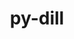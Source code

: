 ---
title: "py-dill"
layout: cache
categories: [package, develop]
meta: {"versions": ["0.3.4", "0.3.5.1", "0.3.6"], "compilers": ["gcc@=11.1.0", "gcc@=11.3.0", "gcc@=7.3.1", "gcc@=7.5.0", "oneapi@=2023.1.0", "oneapi@=2023.2.0"], "oss": ["amzn2", "ubuntu18.04", "ubuntu20.04", "ubuntu22.04"], "platforms": ["linux"], "targets": ["ivybridge", "ppc64le", "x86_64", "x86_64_v3"], "stacks": ["e4s", "e4s-oneapi", "e4s-power", "ml-linux-x86_64-cpu", "ml-linux-x86_64-cuda", "ml-linux-x86_64-rocm", "radiuss", "root"], "num_specs": 98, "num_specs_by_stack": {"root": 98, "radiuss": 4, "e4s-power": 3, "e4s-oneapi": 6, "e4s": 3, "ml-linux-x86_64-cuda": 2, "ml-linux-x86_64-cpu": 2, "ml-linux-x86_64-rocm": 2}}
spec_details: [{"hash": "aj5v4fn3g7psaanstn3f3qmb3wicir3v", "compiler": "gcc@=7.3.1", "versions": ["0.3.5.1"], "os": "amzn2", "platform": "linux", "target": "ivybridge", "variants": ["build_system=python_pip"], "stacks": ["root"], "size": "-", "tarball": "https://binaries.spack.io/develop/build_cache/linux-amzn2-ivybridge/gcc-7.3.1/py-dill-0.3.5.1/linux-amzn2-ivybridge-gcc-7.3.1-py-dill-0.3.5.1-aj5v4fn3g7psaanstn3f3qmb3wicir3v.spack"}, {"hash": "62rhwu23genu7sp2juwwgvnhuekmaysp", "compiler": "gcc@=7.3.1", "versions": ["0.3.6"], "os": "amzn2", "platform": "linux", "target": "ivybridge", "variants": ["build_system=python_pip", "patches=daf79b1"], "stacks": ["root"], "size": "-", "tarball": "https://binaries.spack.io/develop/build_cache/linux-amzn2-ivybridge/gcc-7.3.1/py-dill-0.3.6/linux-amzn2-ivybridge-gcc-7.3.1-py-dill-0.3.6-62rhwu23genu7sp2juwwgvnhuekmaysp.spack"}, {"hash": "2wmc6qzfvacgagz5llhxbstvrlx4kdoc", "compiler": "gcc@=7.3.1", "versions": ["0.3.5.1"], "os": "amzn2", "platform": "linux", "target": "x86_64_v3", "variants": ["build_system=python_pip"], "stacks": ["root"], "size": "-", "tarball": "https://binaries.spack.io/develop/build_cache/linux-amzn2-x86_64_v3/gcc-7.3.1/py-dill-0.3.5.1/linux-amzn2-x86_64_v3-gcc-7.3.1-py-dill-0.3.5.1-2wmc6qzfvacgagz5llhxbstvrlx4kdoc.spack"}, {"hash": "4piityz3xdivebp46c7buxi66gx5ha3n", "compiler": "gcc@=7.3.1", "versions": ["0.3.5.1"], "os": "amzn2", "platform": "linux", "target": "x86_64_v3", "variants": ["build_system=python_pip"], "stacks": ["root"], "size": "-", "tarball": "https://binaries.spack.io/develop/build_cache/linux-amzn2-x86_64_v3/gcc-7.3.1/py-dill-0.3.5.1/linux-amzn2-x86_64_v3-gcc-7.3.1-py-dill-0.3.5.1-4piityz3xdivebp46c7buxi66gx5ha3n.spack"}, {"hash": "epcavkmvicwwympqxd5n5lvyktn5q5lv", "compiler": "gcc@=7.3.1", "versions": ["0.3.5.1"], "os": "amzn2", "platform": "linux", "target": "x86_64_v3", "variants": [], "stacks": ["root"], "size": "-", "tarball": "https://binaries.spack.io/develop/build_cache/linux-amzn2-x86_64_v3/gcc-7.3.1/py-dill-0.3.5.1/linux-amzn2-x86_64_v3-gcc-7.3.1-py-dill-0.3.5.1-epcavkmvicwwympqxd5n5lvyktn5q5lv.spack"}, {"hash": "77jlgzy3vbyn3u4xvqyzqzqqjjk53dky", "compiler": "gcc@=7.3.1", "versions": ["0.3.5.1"], "os": "amzn2", "platform": "linux", "target": "x86_64_v3", "variants": ["build_system=python_pip"], "stacks": ["root"], "size": "-", "tarball": "https://binaries.spack.io/develop/build_cache/linux-amzn2-x86_64_v3/gcc-7.3.1/py-dill-0.3.5.1/linux-amzn2-x86_64_v3-gcc-7.3.1-py-dill-0.3.5.1-77jlgzy3vbyn3u4xvqyzqzqqjjk53dky.spack"}, {"hash": "vz7cj2itba643fgwpih3dulga4zlso3f", "compiler": "gcc@=7.3.1", "versions": ["0.3.5.1"], "os": "amzn2", "platform": "linux", "target": "x86_64_v3", "variants": [], "stacks": ["root"], "size": "-", "tarball": "https://binaries.spack.io/develop/build_cache/linux-amzn2-x86_64_v3/gcc-7.3.1/py-dill-0.3.5.1/linux-amzn2-x86_64_v3-gcc-7.3.1-py-dill-0.3.5.1-vz7cj2itba643fgwpih3dulga4zlso3f.spack"}, {"hash": "lzehr3dd7d4iyeyniwsssprzpul7xvnj", "compiler": "gcc@=7.3.1", "versions": ["0.3.5.1"], "os": "amzn2", "platform": "linux", "target": "x86_64_v3", "variants": ["build_system=python_pip"], "stacks": ["root"], "size": "-", "tarball": "https://binaries.spack.io/develop/build_cache/linux-amzn2-x86_64_v3/gcc-7.3.1/py-dill-0.3.5.1/linux-amzn2-x86_64_v3-gcc-7.3.1-py-dill-0.3.5.1-lzehr3dd7d4iyeyniwsssprzpul7xvnj.spack"}, {"hash": "3sxjdcsufav2wcntc3zk34cg756jyunm", "compiler": "gcc@=7.5.0", "versions": ["0.3.4"], "os": "ubuntu18.04", "platform": "linux", "target": "x86_64", "variants": [], "stacks": ["root"], "size": "-", "tarball": "https://binaries.spack.io/develop/build_cache/linux-ubuntu18.04-x86_64/gcc-7.5.0/py-dill-0.3.4/linux-ubuntu18.04-x86_64-gcc-7.5.0-py-dill-0.3.4-3sxjdcsufav2wcntc3zk34cg756jyunm.spack"}, {"hash": "54ctwlp2drjmrtdtv4mhmezroa47oyoy", "compiler": "gcc@=7.5.0", "versions": ["0.3.4"], "os": "ubuntu18.04", "platform": "linux", "target": "x86_64", "variants": [], "stacks": ["root"], "size": "-", "tarball": "https://binaries.spack.io/develop/build_cache/linux-ubuntu18.04-x86_64/gcc-7.5.0/py-dill-0.3.4/linux-ubuntu18.04-x86_64-gcc-7.5.0-py-dill-0.3.4-54ctwlp2drjmrtdtv4mhmezroa47oyoy.spack"}, {"hash": "xfnjonsbpsjiqnvpqnbdvyjzntyb5hhn", "compiler": "gcc@=7.5.0", "versions": ["0.3.5.1"], "os": "ubuntu18.04", "platform": "linux", "target": "x86_64", "variants": [], "stacks": ["root"], "size": "-", "tarball": "https://binaries.spack.io/develop/build_cache/linux-ubuntu18.04-x86_64/gcc-7.5.0/py-dill-0.3.5.1/linux-ubuntu18.04-x86_64-gcc-7.5.0-py-dill-0.3.5.1-xfnjonsbpsjiqnvpqnbdvyjzntyb5hhn.spack"}, {"hash": "xajxb5b3bu2wuyb5eobx4hpkg4fajjh3", "compiler": "gcc@=7.5.0", "versions": ["0.3.4"], "os": "ubuntu18.04", "platform": "linux", "target": "x86_64", "variants": [], "stacks": ["root"], "size": "-", "tarball": "https://binaries.spack.io/develop/build_cache/linux-ubuntu18.04-x86_64/gcc-7.5.0/py-dill-0.3.4/linux-ubuntu18.04-x86_64-gcc-7.5.0-py-dill-0.3.4-xajxb5b3bu2wuyb5eobx4hpkg4fajjh3.spack"}, {"hash": "45jcovase5udrvj2sm2hivmi76nj3id6", "compiler": "gcc@=7.5.0", "versions": ["0.3.4"], "os": "ubuntu18.04", "platform": "linux", "target": "x86_64", "variants": [], "stacks": ["root"], "size": "-", "tarball": "https://binaries.spack.io/develop/build_cache/linux-ubuntu18.04-x86_64/gcc-7.5.0/py-dill-0.3.4/linux-ubuntu18.04-x86_64-gcc-7.5.0-py-dill-0.3.4-45jcovase5udrvj2sm2hivmi76nj3id6.spack"}, {"hash": "mbdgxpofis54vpylsfyql5rd5hyrp7pv", "compiler": "gcc@=7.5.0", "versions": ["0.3.4"], "os": "ubuntu18.04", "platform": "linux", "target": "x86_64", "variants": [], "stacks": ["root"], "size": "-", "tarball": "https://binaries.spack.io/develop/build_cache/linux-ubuntu18.04-x86_64/gcc-7.5.0/py-dill-0.3.4/linux-ubuntu18.04-x86_64-gcc-7.5.0-py-dill-0.3.4-mbdgxpofis54vpylsfyql5rd5hyrp7pv.spack"}, {"hash": "3yq7k7a7yclhgtur6d2uzq24gbreyuwt", "compiler": "gcc@=7.5.0", "versions": ["0.3.4"], "os": "ubuntu18.04", "platform": "linux", "target": "x86_64", "variants": [], "stacks": ["root"], "size": "-", "tarball": "https://binaries.spack.io/develop/build_cache/linux-ubuntu18.04-x86_64/gcc-7.5.0/py-dill-0.3.4/linux-ubuntu18.04-x86_64-gcc-7.5.0-py-dill-0.3.4-3yq7k7a7yclhgtur6d2uzq24gbreyuwt.spack"}, {"hash": "ocp4oy2cm2jiewwtncq46svt35tkz4oi", "compiler": "gcc@=7.5.0", "versions": ["0.3.4"], "os": "ubuntu18.04", "platform": "linux", "target": "x86_64", "variants": [], "stacks": ["root"], "size": "-", "tarball": "https://binaries.spack.io/develop/build_cache/linux-ubuntu18.04-x86_64/gcc-7.5.0/py-dill-0.3.4/linux-ubuntu18.04-x86_64-gcc-7.5.0-py-dill-0.3.4-ocp4oy2cm2jiewwtncq46svt35tkz4oi.spack"}, {"hash": "7hvqjtchbmu75oukoldwakt72n52fsfy", "compiler": "gcc@=7.5.0", "versions": ["0.3.4"], "os": "ubuntu18.04", "platform": "linux", "target": "x86_64", "variants": [], "stacks": ["root"], "size": "-", "tarball": "https://binaries.spack.io/develop/build_cache/linux-ubuntu18.04-x86_64/gcc-7.5.0/py-dill-0.3.4/linux-ubuntu18.04-x86_64-gcc-7.5.0-py-dill-0.3.4-7hvqjtchbmu75oukoldwakt72n52fsfy.spack"}, {"hash": "qlonjtgyo3w2iwborqrw5xr3xeu5fwhj", "compiler": "gcc@=7.5.0", "versions": ["0.3.4"], "os": "ubuntu18.04", "platform": "linux", "target": "x86_64", "variants": [], "stacks": ["root"], "size": "-", "tarball": "https://binaries.spack.io/develop/build_cache/linux-ubuntu18.04-x86_64/gcc-7.5.0/py-dill-0.3.4/linux-ubuntu18.04-x86_64-gcc-7.5.0-py-dill-0.3.4-qlonjtgyo3w2iwborqrw5xr3xeu5fwhj.spack"}, {"hash": "eg4iwbmhmkwmaflf3s4ugsaa5peh4nho", "compiler": "gcc@=7.5.0", "versions": ["0.3.4"], "os": "ubuntu18.04", "platform": "linux", "target": "x86_64", "variants": [], "stacks": ["root"], "size": "-", "tarball": "https://binaries.spack.io/develop/build_cache/linux-ubuntu18.04-x86_64/gcc-7.5.0/py-dill-0.3.4/linux-ubuntu18.04-x86_64-gcc-7.5.0-py-dill-0.3.4-eg4iwbmhmkwmaflf3s4ugsaa5peh4nho.spack"}, {"hash": "b5s4g2axrqfnsjhw22vp4u5idpzt5ncz", "compiler": "gcc@=7.5.0", "versions": ["0.3.5.1"], "os": "ubuntu18.04", "platform": "linux", "target": "x86_64", "variants": ["build_system=python_pip"], "stacks": ["root"], "size": "-", "tarball": "https://binaries.spack.io/develop/build_cache/linux-ubuntu18.04-x86_64/gcc-7.5.0/py-dill-0.3.5.1/linux-ubuntu18.04-x86_64-gcc-7.5.0-py-dill-0.3.5.1-b5s4g2axrqfnsjhw22vp4u5idpzt5ncz.spack"}, {"hash": "uezpl3hk43xvg75uywbzp6fosyqurnih", "compiler": "gcc@=7.5.0", "versions": ["0.3.4"], "os": "ubuntu18.04", "platform": "linux", "target": "x86_64", "variants": [], "stacks": ["root"], "size": "-", "tarball": "https://binaries.spack.io/develop/build_cache/linux-ubuntu18.04-x86_64/gcc-7.5.0/py-dill-0.3.4/linux-ubuntu18.04-x86_64-gcc-7.5.0-py-dill-0.3.4-uezpl3hk43xvg75uywbzp6fosyqurnih.spack"}, {"hash": "kkndrbueanucjcz6tsywynsorbprjwhq", "compiler": "gcc@=7.5.0", "versions": ["0.3.4"], "os": "ubuntu18.04", "platform": "linux", "target": "x86_64", "variants": [], "stacks": ["root"], "size": "-", "tarball": "https://binaries.spack.io/develop/build_cache/linux-ubuntu18.04-x86_64/gcc-7.5.0/py-dill-0.3.4/linux-ubuntu18.04-x86_64-gcc-7.5.0-py-dill-0.3.4-kkndrbueanucjcz6tsywynsorbprjwhq.spack"}, {"hash": "2ridmmjpuyq5hqmmg6n5wdkgeb6abwyb", "compiler": "gcc@=7.5.0", "versions": ["0.3.4"], "os": "ubuntu18.04", "platform": "linux", "target": "x86_64", "variants": [], "stacks": ["root"], "size": "-", "tarball": "https://binaries.spack.io/develop/build_cache/linux-ubuntu18.04-x86_64/gcc-7.5.0/py-dill-0.3.4/linux-ubuntu18.04-x86_64-gcc-7.5.0-py-dill-0.3.4-2ridmmjpuyq5hqmmg6n5wdkgeb6abwyb.spack"}, {"hash": "b55hypo4f6a5eibejpj4xkkc2qj3554a", "compiler": "gcc@=7.5.0", "versions": ["0.3.4"], "os": "ubuntu18.04", "platform": "linux", "target": "x86_64", "variants": [], "stacks": ["root"], "size": "-", "tarball": "https://binaries.spack.io/develop/build_cache/linux-ubuntu18.04-x86_64/gcc-7.5.0/py-dill-0.3.4/linux-ubuntu18.04-x86_64-gcc-7.5.0-py-dill-0.3.4-b55hypo4f6a5eibejpj4xkkc2qj3554a.spack"}, {"hash": "53oegk5hrx35mpsimedfvzebwww75zjy", "compiler": "gcc@=7.5.0", "versions": ["0.3.4"], "os": "ubuntu18.04", "platform": "linux", "target": "x86_64", "variants": [], "stacks": ["root"], "size": "-", "tarball": "https://binaries.spack.io/develop/build_cache/linux-ubuntu18.04-x86_64/gcc-7.5.0/py-dill-0.3.4/linux-ubuntu18.04-x86_64-gcc-7.5.0-py-dill-0.3.4-53oegk5hrx35mpsimedfvzebwww75zjy.spack"}, {"hash": "koo4wjdziwmatd4rl65c4bbx6xqgt65l", "compiler": "gcc@=7.5.0", "versions": ["0.3.4"], "os": "ubuntu18.04", "platform": "linux", "target": "x86_64", "variants": [], "stacks": ["root"], "size": "-", "tarball": "https://binaries.spack.io/develop/build_cache/linux-ubuntu18.04-x86_64/gcc-7.5.0/py-dill-0.3.4/linux-ubuntu18.04-x86_64-gcc-7.5.0-py-dill-0.3.4-koo4wjdziwmatd4rl65c4bbx6xqgt65l.spack"}, {"hash": "ag4ttpvnipq72dv6qvbxm226yfiyfozp", "compiler": "gcc@=7.5.0", "versions": ["0.3.4"], "os": "ubuntu18.04", "platform": "linux", "target": "x86_64", "variants": [], "stacks": ["root"], "size": "-", "tarball": "https://binaries.spack.io/develop/build_cache/linux-ubuntu18.04-x86_64/gcc-7.5.0/py-dill-0.3.4/linux-ubuntu18.04-x86_64-gcc-7.5.0-py-dill-0.3.4-ag4ttpvnipq72dv6qvbxm226yfiyfozp.spack"}, {"hash": "xnhi5arujfzsgoh2aw3dzmbx4xqlsak7", "compiler": "gcc@=7.5.0", "versions": ["0.3.4"], "os": "ubuntu18.04", "platform": "linux", "target": "x86_64", "variants": [], "stacks": ["root"], "size": "-", "tarball": "https://binaries.spack.io/develop/build_cache/linux-ubuntu18.04-x86_64/gcc-7.5.0/py-dill-0.3.4/linux-ubuntu18.04-x86_64-gcc-7.5.0-py-dill-0.3.4-xnhi5arujfzsgoh2aw3dzmbx4xqlsak7.spack"}, {"hash": "fn5rvgzc2iopw6bhfqm6dc5kerpzcwv5", "compiler": "gcc@=7.5.0", "versions": ["0.3.4"], "os": "ubuntu18.04", "platform": "linux", "target": "x86_64", "variants": [], "stacks": ["root"], "size": "-", "tarball": "https://binaries.spack.io/develop/build_cache/linux-ubuntu18.04-x86_64/gcc-7.5.0/py-dill-0.3.4/linux-ubuntu18.04-x86_64-gcc-7.5.0-py-dill-0.3.4-fn5rvgzc2iopw6bhfqm6dc5kerpzcwv5.spack"}, {"hash": "dv7n5vecf3glp3rzcl5lrzwa2cry5aip", "compiler": "gcc@=7.5.0", "versions": ["0.3.4"], "os": "ubuntu18.04", "platform": "linux", "target": "x86_64", "variants": [], "stacks": ["root"], "size": "-", "tarball": "https://binaries.spack.io/develop/build_cache/linux-ubuntu18.04-x86_64/gcc-7.5.0/py-dill-0.3.4/linux-ubuntu18.04-x86_64-gcc-7.5.0-py-dill-0.3.4-dv7n5vecf3glp3rzcl5lrzwa2cry5aip.spack"}, {"hash": "pgmlptxfk3bkcei37kbe3t6qugkkrdwq", "compiler": "gcc@=7.5.0", "versions": ["0.3.5.1"], "os": "ubuntu18.04", "platform": "linux", "target": "x86_64", "variants": ["build_system=python_pip"], "stacks": ["root"], "size": "-", "tarball": "https://binaries.spack.io/develop/build_cache/linux-ubuntu18.04-x86_64/gcc-7.5.0/py-dill-0.3.5.1/linux-ubuntu18.04-x86_64-gcc-7.5.0-py-dill-0.3.5.1-pgmlptxfk3bkcei37kbe3t6qugkkrdwq.spack"}, {"hash": "j6wybuehcvc3ln6ykaqpdtlb5trdnbjl", "compiler": "gcc@=7.5.0", "versions": ["0.3.4"], "os": "ubuntu18.04", "platform": "linux", "target": "x86_64", "variants": [], "stacks": ["root"], "size": "-", "tarball": "https://binaries.spack.io/develop/build_cache/linux-ubuntu18.04-x86_64/gcc-7.5.0/py-dill-0.3.4/linux-ubuntu18.04-x86_64-gcc-7.5.0-py-dill-0.3.4-j6wybuehcvc3ln6ykaqpdtlb5trdnbjl.spack"}, {"hash": "i5hjjj2km4ahbht7kydnwnvviy5mauxt", "compiler": "gcc@=7.5.0", "versions": ["0.3.5.1"], "os": "ubuntu18.04", "platform": "linux", "target": "x86_64", "variants": ["build_system=python_pip"], "stacks": ["root"], "size": "-", "tarball": "https://binaries.spack.io/develop/build_cache/linux-ubuntu18.04-x86_64/gcc-7.5.0/py-dill-0.3.5.1/linux-ubuntu18.04-x86_64-gcc-7.5.0-py-dill-0.3.5.1-i5hjjj2km4ahbht7kydnwnvviy5mauxt.spack"}, {"hash": "kr6jicusma35hlqwqcodkxwfnlgqxx4o", "compiler": "gcc@=7.5.0", "versions": ["0.3.4"], "os": "ubuntu18.04", "platform": "linux", "target": "x86_64", "variants": [], "stacks": ["root"], "size": "-", "tarball": "https://binaries.spack.io/develop/build_cache/linux-ubuntu18.04-x86_64/gcc-7.5.0/py-dill-0.3.4/linux-ubuntu18.04-x86_64-gcc-7.5.0-py-dill-0.3.4-kr6jicusma35hlqwqcodkxwfnlgqxx4o.spack"}, {"hash": "zpxzrih3o2g5lt6jsjfc55trb243lawm", "compiler": "gcc@=7.5.0", "versions": ["0.3.4"], "os": "ubuntu18.04", "platform": "linux", "target": "x86_64", "variants": [], "stacks": ["root"], "size": "-", "tarball": "https://binaries.spack.io/develop/build_cache/linux-ubuntu18.04-x86_64/gcc-7.5.0/py-dill-0.3.4/linux-ubuntu18.04-x86_64-gcc-7.5.0-py-dill-0.3.4-zpxzrih3o2g5lt6jsjfc55trb243lawm.spack"}, {"hash": "q5cwm4khiht4qx6xptqt2bsamhpj6eph", "compiler": "gcc@=7.5.0", "versions": ["0.3.4"], "os": "ubuntu18.04", "platform": "linux", "target": "x86_64", "variants": [], "stacks": ["root"], "size": "-", "tarball": "https://binaries.spack.io/develop/build_cache/linux-ubuntu18.04-x86_64/gcc-7.5.0/py-dill-0.3.4/linux-ubuntu18.04-x86_64-gcc-7.5.0-py-dill-0.3.4-q5cwm4khiht4qx6xptqt2bsamhpj6eph.spack"}, {"hash": "pshrss25opfwe3d3bjojzotn4hsp56ss", "compiler": "gcc@=7.5.0", "versions": ["0.3.4"], "os": "ubuntu18.04", "platform": "linux", "target": "x86_64", "variants": [], "stacks": ["root"], "size": "-", "tarball": "https://binaries.spack.io/develop/build_cache/linux-ubuntu18.04-x86_64/gcc-7.5.0/py-dill-0.3.4/linux-ubuntu18.04-x86_64-gcc-7.5.0-py-dill-0.3.4-pshrss25opfwe3d3bjojzotn4hsp56ss.spack"}, {"hash": "jbqzthgssyqzkqz6r6lc3goi355siab2", "compiler": "gcc@=7.5.0", "versions": ["0.3.4"], "os": "ubuntu18.04", "platform": "linux", "target": "x86_64", "variants": [], "stacks": ["root"], "size": "-", "tarball": "https://binaries.spack.io/develop/build_cache/linux-ubuntu18.04-x86_64/gcc-7.5.0/py-dill-0.3.4/linux-ubuntu18.04-x86_64-gcc-7.5.0-py-dill-0.3.4-jbqzthgssyqzkqz6r6lc3goi355siab2.spack"}, {"hash": "pkajllaj5xymc5vy35encmtd5irl5hnf", "compiler": "gcc@=7.5.0", "versions": ["0.3.4"], "os": "ubuntu18.04", "platform": "linux", "target": "x86_64", "variants": [], "stacks": ["root"], "size": "-", "tarball": "https://binaries.spack.io/develop/build_cache/linux-ubuntu18.04-x86_64/gcc-7.5.0/py-dill-0.3.4/linux-ubuntu18.04-x86_64-gcc-7.5.0-py-dill-0.3.4-pkajllaj5xymc5vy35encmtd5irl5hnf.spack"}, {"hash": "z4ydkgwzkt2cdsjuilbzbmmas5rajvws", "compiler": "gcc@=7.5.0", "versions": ["0.3.4"], "os": "ubuntu18.04", "platform": "linux", "target": "x86_64", "variants": [], "stacks": ["root"], "size": "-", "tarball": "https://binaries.spack.io/develop/build_cache/linux-ubuntu18.04-x86_64/gcc-7.5.0/py-dill-0.3.4/linux-ubuntu18.04-x86_64-gcc-7.5.0-py-dill-0.3.4-z4ydkgwzkt2cdsjuilbzbmmas5rajvws.spack"}, {"hash": "kfclel4h2q6mahzit56ine5afb5cerop", "compiler": "gcc@=7.5.0", "versions": ["0.3.4"], "os": "ubuntu18.04", "platform": "linux", "target": "x86_64", "variants": [], "stacks": ["root"], "size": "-", "tarball": "https://binaries.spack.io/develop/build_cache/linux-ubuntu18.04-x86_64/gcc-7.5.0/py-dill-0.3.4/linux-ubuntu18.04-x86_64-gcc-7.5.0-py-dill-0.3.4-kfclel4h2q6mahzit56ine5afb5cerop.spack"}, {"hash": "sgcunklt3m45krasflk44bmuzo3hojr5", "compiler": "gcc@=7.5.0", "versions": ["0.3.4"], "os": "ubuntu18.04", "platform": "linux", "target": "x86_64", "variants": [], "stacks": ["root"], "size": "-", "tarball": "https://binaries.spack.io/develop/build_cache/linux-ubuntu18.04-x86_64/gcc-7.5.0/py-dill-0.3.4/linux-ubuntu18.04-x86_64-gcc-7.5.0-py-dill-0.3.4-sgcunklt3m45krasflk44bmuzo3hojr5.spack"}, {"hash": "vsfxhaidzoaw7l4csboivc227kcbdfj4", "compiler": "gcc@=7.5.0", "versions": ["0.3.5.1"], "os": "ubuntu18.04", "platform": "linux", "target": "x86_64", "variants": ["build_system=python_pip"], "stacks": ["root"], "size": "-", "tarball": "https://binaries.spack.io/develop/build_cache/linux-ubuntu18.04-x86_64/gcc-7.5.0/py-dill-0.3.5.1/linux-ubuntu18.04-x86_64-gcc-7.5.0-py-dill-0.3.5.1-vsfxhaidzoaw7l4csboivc227kcbdfj4.spack"}, {"hash": "yqnhwzydwj22vd2y3jxze57ljc3fl6qa", "compiler": "gcc@=7.5.0", "versions": ["0.3.4"], "os": "ubuntu18.04", "platform": "linux", "target": "x86_64", "variants": [], "stacks": ["root"], "size": "-", "tarball": "https://binaries.spack.io/develop/build_cache/linux-ubuntu18.04-x86_64/gcc-7.5.0/py-dill-0.3.4/linux-ubuntu18.04-x86_64-gcc-7.5.0-py-dill-0.3.4-yqnhwzydwj22vd2y3jxze57ljc3fl6qa.spack"}, {"hash": "urpaw5gyi4fmvdfvurwsgmvn72c74pcj", "compiler": "gcc@=7.5.0", "versions": ["0.3.5.1"], "os": "ubuntu18.04", "platform": "linux", "target": "x86_64", "variants": ["build_system=python_pip"], "stacks": ["root"], "size": "-", "tarball": "https://binaries.spack.io/develop/build_cache/linux-ubuntu18.04-x86_64/gcc-7.5.0/py-dill-0.3.5.1/linux-ubuntu18.04-x86_64-gcc-7.5.0-py-dill-0.3.5.1-urpaw5gyi4fmvdfvurwsgmvn72c74pcj.spack"}, {"hash": "fitveeqgyen2e66cxfrvkudb45yry7wc", "compiler": "gcc@=7.5.0", "versions": ["0.3.6"], "os": "ubuntu18.04", "platform": "linux", "target": "x86_64", "variants": ["build_system=python_pip", "patches=daf79b1"], "stacks": ["root"], "size": "-", "tarball": "https://binaries.spack.io/develop/build_cache/linux-ubuntu18.04-x86_64/gcc-7.5.0/py-dill-0.3.6/linux-ubuntu18.04-x86_64-gcc-7.5.0-py-dill-0.3.6-fitveeqgyen2e66cxfrvkudb45yry7wc.spack"}, {"hash": "fe3j73wfgiel77wko3dixicvneh777t2", "compiler": "gcc@=7.5.0", "versions": ["0.3.6"], "os": "ubuntu18.04", "platform": "linux", "target": "x86_64", "variants": ["build_system=python_pip", "patches=daf79b1"], "stacks": ["root"], "size": "-", "tarball": "https://binaries.spack.io/develop/build_cache/linux-ubuntu18.04-x86_64/gcc-7.5.0/py-dill-0.3.6/linux-ubuntu18.04-x86_64-gcc-7.5.0-py-dill-0.3.6-fe3j73wfgiel77wko3dixicvneh777t2.spack"}, {"hash": "yvanclewzaynh7mtjmdvgjeslx2xztcu", "compiler": "gcc@=7.5.0", "versions": ["0.3.6"], "os": "ubuntu18.04", "platform": "linux", "target": "x86_64", "variants": ["build_system=python_pip", "patches=daf79b1"], "stacks": ["root"], "size": "-", "tarball": "https://binaries.spack.io/develop/build_cache/linux-ubuntu18.04-x86_64/gcc-7.5.0/py-dill-0.3.6/linux-ubuntu18.04-x86_64-gcc-7.5.0-py-dill-0.3.6-yvanclewzaynh7mtjmdvgjeslx2xztcu.spack"}, {"hash": "xnrqfjpasncdmbfvabdf6ycriypt3y4p", "compiler": "gcc@=7.5.0", "versions": ["0.3.4"], "os": "ubuntu18.04", "platform": "linux", "target": "x86_64", "variants": [], "stacks": ["root"], "size": "-", "tarball": "https://binaries.spack.io/develop/build_cache/linux-ubuntu18.04-x86_64/gcc-7.5.0/py-dill-0.3.4/linux-ubuntu18.04-x86_64-gcc-7.5.0-py-dill-0.3.4-xnrqfjpasncdmbfvabdf6ycriypt3y4p.spack"}, {"hash": "fsdkdg3knile7azk6zhsedg4whcyktjb", "compiler": "gcc@=7.5.0", "versions": ["0.3.6"], "os": "ubuntu18.04", "platform": "linux", "target": "x86_64", "variants": ["build_system=python_pip", "patches=daf79b1"], "stacks": ["root"], "size": "-", "tarball": "https://binaries.spack.io/develop/build_cache/linux-ubuntu18.04-x86_64/gcc-7.5.0/py-dill-0.3.6/linux-ubuntu18.04-x86_64-gcc-7.5.0-py-dill-0.3.6-fsdkdg3knile7azk6zhsedg4whcyktjb.spack"}, {"hash": "qp5wpap4ti2uybbls32pomhgi7qh77sf", "compiler": "gcc@=7.5.0", "versions": ["0.3.6"], "os": "ubuntu18.04", "platform": "linux", "target": "x86_64_v3", "variants": ["build_system=python_pip", "patches=daf79b1"], "stacks": ["radiuss", "root"], "size": "-", "tarball": "https://binaries.spack.io/develop/build_cache/linux-ubuntu18.04-x86_64_v3/gcc-7.5.0/py-dill-0.3.6/linux-ubuntu18.04-x86_64_v3-gcc-7.5.0-py-dill-0.3.6-qp5wpap4ti2uybbls32pomhgi7qh77sf.spack"}, {"hash": "i6hmmi5finltgkwljmypwjqfirxnjld6", "compiler": "gcc@=7.5.0", "versions": ["0.3.6"], "os": "ubuntu18.04", "platform": "linux", "target": "x86_64_v3", "variants": ["build_system=python_pip", "patches=daf79b1"], "stacks": ["root"], "size": "-", "tarball": "https://binaries.spack.io/develop/build_cache/linux-ubuntu18.04-x86_64_v3/gcc-7.5.0/py-dill-0.3.6/linux-ubuntu18.04-x86_64_v3-gcc-7.5.0-py-dill-0.3.6-i6hmmi5finltgkwljmypwjqfirxnjld6.spack"}, {"hash": "6ya46tt67d2bmmbqv5bqid2rpp6wzkyt", "compiler": "gcc@=7.5.0", "versions": ["0.3.6"], "os": "ubuntu18.04", "platform": "linux", "target": "x86_64_v3", "variants": ["build_system=python_pip", "patches=daf79b1"], "stacks": ["radiuss", "root"], "size": "-", "tarball": "https://binaries.spack.io/develop/build_cache/linux-ubuntu18.04-x86_64_v3/gcc-7.5.0/py-dill-0.3.6/linux-ubuntu18.04-x86_64_v3-gcc-7.5.0-py-dill-0.3.6-6ya46tt67d2bmmbqv5bqid2rpp6wzkyt.spack"}, {"hash": "hbhrk647eybncvftqjfmriqykv3vuocq", "compiler": "gcc@=7.5.0", "versions": ["0.3.6"], "os": "ubuntu18.04", "platform": "linux", "target": "x86_64_v3", "variants": ["build_system=python_pip", "patches=daf79b1"], "stacks": ["root"], "size": "-", "tarball": "https://binaries.spack.io/develop/build_cache/linux-ubuntu18.04-x86_64_v3/gcc-7.5.0/py-dill-0.3.6/linux-ubuntu18.04-x86_64_v3-gcc-7.5.0-py-dill-0.3.6-hbhrk647eybncvftqjfmriqykv3vuocq.spack"}, {"hash": "4xt2f24gasjpeje74xz7jky5p5kahn4f", "compiler": "gcc@=7.5.0", "versions": ["0.3.6"], "os": "ubuntu18.04", "platform": "linux", "target": "x86_64_v3", "variants": ["build_system=python_pip", "patches=daf79b1"], "stacks": ["radiuss", "root"], "size": "-", "tarball": "https://binaries.spack.io/develop/build_cache/linux-ubuntu18.04-x86_64_v3/gcc-7.5.0/py-dill-0.3.6/linux-ubuntu18.04-x86_64_v3-gcc-7.5.0-py-dill-0.3.6-4xt2f24gasjpeje74xz7jky5p5kahn4f.spack"}, {"hash": "sgmfg64reeyr7vazty3gpf5vewloc5r4", "compiler": "gcc@=7.5.0", "versions": ["0.3.6"], "os": "ubuntu18.04", "platform": "linux", "target": "x86_64_v3", "variants": ["build_system=python_pip", "patches=daf79b1"], "stacks": ["root"], "size": "-", "tarball": "https://binaries.spack.io/develop/build_cache/linux-ubuntu18.04-x86_64_v3/gcc-7.5.0/py-dill-0.3.6/linux-ubuntu18.04-x86_64_v3-gcc-7.5.0-py-dill-0.3.6-sgmfg64reeyr7vazty3gpf5vewloc5r4.spack"}, {"hash": "huf6lj3zlexmiigbrducbutdogpvbwmy", "compiler": "gcc@=7.5.0", "versions": ["0.3.6"], "os": "ubuntu18.04", "platform": "linux", "target": "x86_64_v3", "variants": ["build_system=python_pip", "patches=daf79b1"], "stacks": ["root"], "size": "-", "tarball": "https://binaries.spack.io/develop/build_cache/linux-ubuntu18.04-x86_64_v3/gcc-7.5.0/py-dill-0.3.6/linux-ubuntu18.04-x86_64_v3-gcc-7.5.0-py-dill-0.3.6-huf6lj3zlexmiigbrducbutdogpvbwmy.spack"}, {"hash": "aafugfsh46t3vsrka3zkknskxgm4t3cx", "compiler": "gcc@=7.5.0", "versions": ["0.3.6"], "os": "ubuntu18.04", "platform": "linux", "target": "x86_64_v3", "variants": ["build_system=python_pip", "patches=daf79b1"], "stacks": ["root"], "size": "-", "tarball": "https://binaries.spack.io/develop/build_cache/linux-ubuntu18.04-x86_64_v3/gcc-7.5.0/py-dill-0.3.6/linux-ubuntu18.04-x86_64_v3-gcc-7.5.0-py-dill-0.3.6-aafugfsh46t3vsrka3zkknskxgm4t3cx.spack"}, {"hash": "s6fhw4yrcexndkfhbxaicbtnclt7u3d7", "compiler": "gcc@=7.5.0", "versions": ["0.3.6"], "os": "ubuntu18.04", "platform": "linux", "target": "x86_64_v3", "variants": ["build_system=python_pip", "patches=daf79b1"], "stacks": ["root"], "size": "-", "tarball": "https://binaries.spack.io/develop/build_cache/linux-ubuntu18.04-x86_64_v3/gcc-7.5.0/py-dill-0.3.6/linux-ubuntu18.04-x86_64_v3-gcc-7.5.0-py-dill-0.3.6-s6fhw4yrcexndkfhbxaicbtnclt7u3d7.spack"}, {"hash": "kidfmyuprbloshqixljxwmzx2obx6y6h", "compiler": "gcc@=7.5.0", "versions": ["0.3.6"], "os": "ubuntu18.04", "platform": "linux", "target": "x86_64_v3", "variants": ["build_system=python_pip", "patches=daf79b1"], "stacks": ["root"], "size": "-", "tarball": "https://binaries.spack.io/develop/build_cache/linux-ubuntu18.04-x86_64_v3/gcc-7.5.0/py-dill-0.3.6/linux-ubuntu18.04-x86_64_v3-gcc-7.5.0-py-dill-0.3.6-kidfmyuprbloshqixljxwmzx2obx6y6h.spack"}, {"hash": "4chzrxyhpkazmat57j6udhjrcinkvtsx", "compiler": "gcc@=7.5.0", "versions": ["0.3.6"], "os": "ubuntu18.04", "platform": "linux", "target": "x86_64_v3", "variants": ["build_system=python_pip", "patches=daf79b1"], "stacks": ["root"], "size": "-", "tarball": "https://binaries.spack.io/develop/build_cache/linux-ubuntu18.04-x86_64_v3/gcc-7.5.0/py-dill-0.3.6/linux-ubuntu18.04-x86_64_v3-gcc-7.5.0-py-dill-0.3.6-4chzrxyhpkazmat57j6udhjrcinkvtsx.spack"}, {"hash": "k72dp4txfwfhjczr5gvddmooimyrrbma", "compiler": "gcc@=7.5.0", "versions": ["0.3.6"], "os": "ubuntu18.04", "platform": "linux", "target": "x86_64_v3", "variants": ["build_system=python_pip", "patches=daf79b1"], "stacks": ["root"], "size": "-", "tarball": "https://binaries.spack.io/develop/build_cache/linux-ubuntu18.04-x86_64_v3/gcc-7.5.0/py-dill-0.3.6/linux-ubuntu18.04-x86_64_v3-gcc-7.5.0-py-dill-0.3.6-k72dp4txfwfhjczr5gvddmooimyrrbma.spack"}, {"hash": "gxuoyn4w5s4254mm5wupvadaj2dpgixw", "compiler": "gcc@=7.5.0", "versions": ["0.3.6"], "os": "ubuntu18.04", "platform": "linux", "target": "x86_64_v3", "variants": ["build_system=python_pip", "patches=daf79b1"], "stacks": ["root"], "size": "-", "tarball": "https://binaries.spack.io/develop/build_cache/linux-ubuntu18.04-x86_64_v3/gcc-7.5.0/py-dill-0.3.6/linux-ubuntu18.04-x86_64_v3-gcc-7.5.0-py-dill-0.3.6-gxuoyn4w5s4254mm5wupvadaj2dpgixw.spack"}, {"hash": "l4cbytksqry5j4i5bdvk4ymhhr5afx7o", "compiler": "gcc@=7.5.0", "versions": ["0.3.6"], "os": "ubuntu18.04", "platform": "linux", "target": "x86_64_v3", "variants": ["build_system=python_pip", "patches=daf79b1"], "stacks": ["root"], "size": "-", "tarball": "https://binaries.spack.io/develop/build_cache/linux-ubuntu18.04-x86_64_v3/gcc-7.5.0/py-dill-0.3.6/linux-ubuntu18.04-x86_64_v3-gcc-7.5.0-py-dill-0.3.6-l4cbytksqry5j4i5bdvk4ymhhr5afx7o.spack"}, {"hash": "z56kwjjhs6h3tfqxjakq4lwo6ezszmsl", "compiler": "gcc@=7.5.0", "versions": ["0.3.6"], "os": "ubuntu18.04", "platform": "linux", "target": "x86_64_v3", "variants": ["build_system=python_pip", "patches=daf79b1"], "stacks": ["root"], "size": "-", "tarball": "https://binaries.spack.io/develop/build_cache/linux-ubuntu18.04-x86_64_v3/gcc-7.5.0/py-dill-0.3.6/linux-ubuntu18.04-x86_64_v3-gcc-7.5.0-py-dill-0.3.6-z56kwjjhs6h3tfqxjakq4lwo6ezszmsl.spack"}, {"hash": "mtz3zmc6kcluowgks5wnaef3vdgp6mzy", "compiler": "gcc@=7.5.0", "versions": ["0.3.6"], "os": "ubuntu18.04", "platform": "linux", "target": "x86_64_v3", "variants": ["build_system=python_pip", "patches=daf79b1"], "stacks": ["root"], "size": "-", "tarball": "https://binaries.spack.io/develop/build_cache/linux-ubuntu18.04-x86_64_v3/gcc-7.5.0/py-dill-0.3.6/linux-ubuntu18.04-x86_64_v3-gcc-7.5.0-py-dill-0.3.6-mtz3zmc6kcluowgks5wnaef3vdgp6mzy.spack"}, {"hash": "tufi63gwht3yzk342clk5kaqtol5xbab", "compiler": "gcc@=7.5.0", "versions": ["0.3.6"], "os": "ubuntu18.04", "platform": "linux", "target": "x86_64_v3", "variants": ["build_system=python_pip", "patches=daf79b1"], "stacks": ["radiuss", "root"], "size": "-", "tarball": "https://binaries.spack.io/develop/build_cache/linux-ubuntu18.04-x86_64_v3/gcc-7.5.0/py-dill-0.3.6/linux-ubuntu18.04-x86_64_v3-gcc-7.5.0-py-dill-0.3.6-tufi63gwht3yzk342clk5kaqtol5xbab.spack"}, {"hash": "irpmqfxzxt2jtjqtbpu3sba7u7fpng4e", "compiler": "gcc@=7.5.0", "versions": ["0.3.6"], "os": "ubuntu18.04", "platform": "linux", "target": "x86_64_v3", "variants": ["build_system=python_pip", "patches=daf79b1"], "stacks": ["root"], "size": "-", "tarball": "https://binaries.spack.io/develop/build_cache/linux-ubuntu18.04-x86_64_v3/gcc-7.5.0/py-dill-0.3.6/linux-ubuntu18.04-x86_64_v3-gcc-7.5.0-py-dill-0.3.6-irpmqfxzxt2jtjqtbpu3sba7u7fpng4e.spack"}, {"hash": "sz4ynusf4ltkkpszwzwcoo2erkpw4izv", "compiler": "gcc@=7.5.0", "versions": ["0.3.6"], "os": "ubuntu18.04", "platform": "linux", "target": "x86_64_v3", "variants": ["build_system=python_pip", "patches=daf79b1"], "stacks": ["root"], "size": "-", "tarball": "https://binaries.spack.io/develop/build_cache/linux-ubuntu18.04-x86_64_v3/gcc-7.5.0/py-dill-0.3.6/linux-ubuntu18.04-x86_64_v3-gcc-7.5.0-py-dill-0.3.6-sz4ynusf4ltkkpszwzwcoo2erkpw4izv.spack"}, {"hash": "mfqqumtaxli6wteewntzylijmcctd2th", "compiler": "gcc@=11.1.0", "versions": ["0.3.6"], "os": "ubuntu20.04", "platform": "linux", "target": "ppc64le", "variants": ["build_system=python_pip", "patches=daf79b1"], "stacks": ["root"], "size": "-", "tarball": "https://binaries.spack.io/develop/build_cache/linux-ubuntu20.04-ppc64le/gcc-11.1.0/py-dill-0.3.6/linux-ubuntu20.04-ppc64le-gcc-11.1.0-py-dill-0.3.6-mfqqumtaxli6wteewntzylijmcctd2th.spack"}, {"hash": "7wbqzh7xetxgrmqqljyfek7n5lvpcnwj", "compiler": "gcc@=11.1.0", "versions": ["0.3.6"], "os": "ubuntu20.04", "platform": "linux", "target": "ppc64le", "variants": ["build_system=python_pip", "patches=daf79b1"], "stacks": ["e4s-power", "root"], "size": "-", "tarball": "https://binaries.spack.io/develop/build_cache/linux-ubuntu20.04-ppc64le/gcc-11.1.0/py-dill-0.3.6/linux-ubuntu20.04-ppc64le-gcc-11.1.0-py-dill-0.3.6-7wbqzh7xetxgrmqqljyfek7n5lvpcnwj.spack"}, {"hash": "olscoavu77tb763v5cjn6waybvammwim", "compiler": "gcc@=11.1.0", "versions": ["0.3.6"], "os": "ubuntu20.04", "platform": "linux", "target": "ppc64le", "variants": ["build_system=python_pip", "patches=daf79b1"], "stacks": ["e4s-power", "root"], "size": "-", "tarball": "https://binaries.spack.io/develop/build_cache/linux-ubuntu20.04-ppc64le/gcc-11.1.0/py-dill-0.3.6/linux-ubuntu20.04-ppc64le-gcc-11.1.0-py-dill-0.3.6-olscoavu77tb763v5cjn6waybvammwim.spack"}, {"hash": "cywwlbr7jri7ctnq73ivd5dqxzst35vd", "compiler": "gcc@=11.1.0", "versions": ["0.3.6"], "os": "ubuntu20.04", "platform": "linux", "target": "ppc64le", "variants": ["build_system=python_pip", "patches=daf79b1"], "stacks": ["root"], "size": "-", "tarball": "https://binaries.spack.io/develop/build_cache/linux-ubuntu20.04-ppc64le/gcc-11.1.0/py-dill-0.3.6/linux-ubuntu20.04-ppc64le-gcc-11.1.0-py-dill-0.3.6-cywwlbr7jri7ctnq73ivd5dqxzst35vd.spack"}, {"hash": "q32wez3c5owhz2m7mhniezp2v2kr72fv", "compiler": "gcc@=11.1.0", "versions": ["0.3.6"], "os": "ubuntu20.04", "platform": "linux", "target": "ppc64le", "variants": ["build_system=python_pip", "patches=daf79b1"], "stacks": ["root"], "size": "-", "tarball": "https://binaries.spack.io/develop/build_cache/linux-ubuntu20.04-ppc64le/gcc-11.1.0/py-dill-0.3.6/linux-ubuntu20.04-ppc64le-gcc-11.1.0-py-dill-0.3.6-q32wez3c5owhz2m7mhniezp2v2kr72fv.spack"}, {"hash": "ovsqicwx44awsh2txmd6yxmwrwec5ant", "compiler": "gcc@=11.1.0", "versions": ["0.3.6"], "os": "ubuntu20.04", "platform": "linux", "target": "ppc64le", "variants": ["build_system=python_pip", "patches=daf79b1"], "stacks": ["root"], "size": "-", "tarball": "https://binaries.spack.io/develop/build_cache/linux-ubuntu20.04-ppc64le/gcc-11.1.0/py-dill-0.3.6/linux-ubuntu20.04-ppc64le-gcc-11.1.0-py-dill-0.3.6-ovsqicwx44awsh2txmd6yxmwrwec5ant.spack"}, {"hash": "vqs2az7sss2bm5cixo5luawtljpbncd5", "compiler": "gcc@=11.1.0", "versions": ["0.3.6"], "os": "ubuntu20.04", "platform": "linux", "target": "ppc64le", "variants": ["build_system=python_pip", "patches=daf79b1"], "stacks": ["root"], "size": "-", "tarball": "https://binaries.spack.io/develop/build_cache/linux-ubuntu20.04-ppc64le/gcc-11.1.0/py-dill-0.3.6/linux-ubuntu20.04-ppc64le-gcc-11.1.0-py-dill-0.3.6-vqs2az7sss2bm5cixo5luawtljpbncd5.spack"}, {"hash": "ayhi5tsyqmtvttkjmvnefgludnc6vd6u", "compiler": "gcc@=11.1.0", "versions": ["0.3.6"], "os": "ubuntu20.04", "platform": "linux", "target": "ppc64le", "variants": ["build_system=python_pip", "patches=daf79b1"], "stacks": ["root"], "size": "-", "tarball": "https://binaries.spack.io/develop/build_cache/linux-ubuntu20.04-ppc64le/gcc-11.1.0/py-dill-0.3.6/linux-ubuntu20.04-ppc64le-gcc-11.1.0-py-dill-0.3.6-ayhi5tsyqmtvttkjmvnefgludnc6vd6u.spack"}, {"hash": "bkpqqkygl5fhj6qfh2s6n2kwcddmdyg2", "compiler": "gcc@=11.1.0", "versions": ["0.3.6"], "os": "ubuntu20.04", "platform": "linux", "target": "ppc64le", "variants": ["build_system=python_pip", "patches=daf79b1"], "stacks": ["e4s-power", "root"], "size": "-", "tarball": "https://binaries.spack.io/develop/build_cache/linux-ubuntu20.04-ppc64le/gcc-11.1.0/py-dill-0.3.6/linux-ubuntu20.04-ppc64le-gcc-11.1.0-py-dill-0.3.6-bkpqqkygl5fhj6qfh2s6n2kwcddmdyg2.spack"}, {"hash": "2ggr7z64pp5t6gk7yb5yntexrczgp4kw", "compiler": "oneapi@=2023.1.0", "versions": ["0.3.6"], "os": "ubuntu20.04", "platform": "linux", "target": "x86_64", "variants": ["build_system=python_pip", "patches=daf79b1"], "stacks": ["e4s-oneapi", "root"], "size": "-", "tarball": "https://binaries.spack.io/develop/build_cache/linux-ubuntu20.04-x86_64/oneapi-2023.1.0/py-dill-0.3.6/linux-ubuntu20.04-x86_64-oneapi-2023.1.0-py-dill-0.3.6-2ggr7z64pp5t6gk7yb5yntexrczgp4kw.spack"}, {"hash": "rpbr4nb66c3ci6cphmv45vqmelgrppz5", "compiler": "oneapi@=2023.1.0", "versions": ["0.3.6"], "os": "ubuntu20.04", "platform": "linux", "target": "x86_64", "variants": ["build_system=python_pip", "patches=daf79b1"], "stacks": ["e4s-oneapi", "root"], "size": "-", "tarball": "https://binaries.spack.io/develop/build_cache/linux-ubuntu20.04-x86_64/oneapi-2023.1.0/py-dill-0.3.6/linux-ubuntu20.04-x86_64-oneapi-2023.1.0-py-dill-0.3.6-rpbr4nb66c3ci6cphmv45vqmelgrppz5.spack"}, {"hash": "orz5ik6mfi5ash4zn5h7hgrpewrljx7u", "compiler": "oneapi@=2023.2.0", "versions": ["0.3.6"], "os": "ubuntu20.04", "platform": "linux", "target": "x86_64", "variants": ["build_system=python_pip", "patches=daf79b1"], "stacks": ["e4s-oneapi", "root"], "size": "-", "tarball": "https://binaries.spack.io/develop/build_cache/linux-ubuntu20.04-x86_64/oneapi-2023.2.0/py-dill-0.3.6/linux-ubuntu20.04-x86_64-oneapi-2023.2.0-py-dill-0.3.6-orz5ik6mfi5ash4zn5h7hgrpewrljx7u.spack"}, {"hash": "ybri4mwf6g4vug5rxmpw5gqwdxnct3ro", "compiler": "oneapi@=2023.2.0", "versions": ["0.3.6"], "os": "ubuntu20.04", "platform": "linux", "target": "x86_64", "variants": ["build_system=python_pip", "patches=daf79b1"], "stacks": ["e4s-oneapi", "root"], "size": "-", "tarball": "https://binaries.spack.io/develop/build_cache/linux-ubuntu20.04-x86_64/oneapi-2023.2.0/py-dill-0.3.6/linux-ubuntu20.04-x86_64-oneapi-2023.2.0-py-dill-0.3.6-ybri4mwf6g4vug5rxmpw5gqwdxnct3ro.spack"}, {"hash": "u7twyggmlvdw7tqz37ldswctckzgdyoj", "compiler": "oneapi@=2023.2.0", "versions": ["0.3.6"], "os": "ubuntu20.04", "platform": "linux", "target": "x86_64", "variants": ["build_system=python_pip", "patches=daf79b1"], "stacks": ["e4s-oneapi", "root"], "size": "-", "tarball": "https://binaries.spack.io/develop/build_cache/linux-ubuntu20.04-x86_64/oneapi-2023.2.0/py-dill-0.3.6/linux-ubuntu20.04-x86_64-oneapi-2023.2.0-py-dill-0.3.6-u7twyggmlvdw7tqz37ldswctckzgdyoj.spack"}, {"hash": "wmlhawiwduimo5rygo3zs7f4pu4btbxd", "compiler": "oneapi@=2023.2.0", "versions": ["0.3.6"], "os": "ubuntu20.04", "platform": "linux", "target": "x86_64", "variants": ["build_system=python_pip", "patches=daf79b1"], "stacks": ["e4s-oneapi", "root"], "size": "-", "tarball": "https://binaries.spack.io/develop/build_cache/linux-ubuntu20.04-x86_64/oneapi-2023.2.0/py-dill-0.3.6/linux-ubuntu20.04-x86_64-oneapi-2023.2.0-py-dill-0.3.6-wmlhawiwduimo5rygo3zs7f4pu4btbxd.spack"}, {"hash": "jzgasxgkkwmt2auqv7t6c36326moauyy", "compiler": "gcc@=11.1.0", "versions": ["0.3.6"], "os": "ubuntu20.04", "platform": "linux", "target": "x86_64_v3", "variants": ["build_system=python_pip", "patches=daf79b1"], "stacks": ["e4s", "root"], "size": "-", "tarball": "https://binaries.spack.io/develop/build_cache/linux-ubuntu20.04-x86_64_v3/gcc-11.1.0/py-dill-0.3.6/linux-ubuntu20.04-x86_64_v3-gcc-11.1.0-py-dill-0.3.6-jzgasxgkkwmt2auqv7t6c36326moauyy.spack"}, {"hash": "lqoib4g5gzeharpd5ahck2ffhu3ijhmg", "compiler": "gcc@=11.1.0", "versions": ["0.3.6"], "os": "ubuntu20.04", "platform": "linux", "target": "x86_64_v3", "variants": ["build_system=python_pip", "patches=daf79b1"], "stacks": ["root"], "size": "-", "tarball": "https://binaries.spack.io/develop/build_cache/linux-ubuntu20.04-x86_64_v3/gcc-11.1.0/py-dill-0.3.6/linux-ubuntu20.04-x86_64_v3-gcc-11.1.0-py-dill-0.3.6-lqoib4g5gzeharpd5ahck2ffhu3ijhmg.spack"}, {"hash": "5zhrg7q2zjcjhr5thd5g7kgeme7c3w24", "compiler": "gcc@=11.1.0", "versions": ["0.3.6"], "os": "ubuntu20.04", "platform": "linux", "target": "x86_64_v3", "variants": ["build_system=python_pip", "patches=daf79b1"], "stacks": ["root"], "size": "-", "tarball": "https://binaries.spack.io/develop/build_cache/linux-ubuntu20.04-x86_64_v3/gcc-11.1.0/py-dill-0.3.6/linux-ubuntu20.04-x86_64_v3-gcc-11.1.0-py-dill-0.3.6-5zhrg7q2zjcjhr5thd5g7kgeme7c3w24.spack"}, {"hash": "7w3byghbsl2qqmrtc47v2bklyxzguhue", "compiler": "gcc@=11.1.0", "versions": ["0.3.6"], "os": "ubuntu20.04", "platform": "linux", "target": "x86_64_v3", "variants": ["build_system=python_pip", "patches=daf79b1"], "stacks": ["root"], "size": "-", "tarball": "https://binaries.spack.io/develop/build_cache/linux-ubuntu20.04-x86_64_v3/gcc-11.1.0/py-dill-0.3.6/linux-ubuntu20.04-x86_64_v3-gcc-11.1.0-py-dill-0.3.6-7w3byghbsl2qqmrtc47v2bklyxzguhue.spack"}, {"hash": "mru4sug7ythpiis6vyhcpzkff7x6cog6", "compiler": "gcc@=11.1.0", "versions": ["0.3.6"], "os": "ubuntu20.04", "platform": "linux", "target": "x86_64_v3", "variants": ["build_system=python_pip", "patches=daf79b1"], "stacks": ["root"], "size": "-", "tarball": "https://binaries.spack.io/develop/build_cache/linux-ubuntu20.04-x86_64_v3/gcc-11.1.0/py-dill-0.3.6/linux-ubuntu20.04-x86_64_v3-gcc-11.1.0-py-dill-0.3.6-mru4sug7ythpiis6vyhcpzkff7x6cog6.spack"}, {"hash": "tiiw4pawq3ns7cmbhykon4pk54evwaoz", "compiler": "gcc@=11.1.0", "versions": ["0.3.6"], "os": "ubuntu20.04", "platform": "linux", "target": "x86_64_v3", "variants": ["build_system=python_pip", "patches=daf79b1"], "stacks": ["e4s", "root"], "size": "-", "tarball": "https://binaries.spack.io/develop/build_cache/linux-ubuntu20.04-x86_64_v3/gcc-11.1.0/py-dill-0.3.6/linux-ubuntu20.04-x86_64_v3-gcc-11.1.0-py-dill-0.3.6-tiiw4pawq3ns7cmbhykon4pk54evwaoz.spack"}, {"hash": "cqmvtfpsrvkdubwhrhdgdbckrqxwqqkt", "compiler": "gcc@=11.1.0", "versions": ["0.3.6"], "os": "ubuntu20.04", "platform": "linux", "target": "x86_64_v3", "variants": ["build_system=python_pip", "patches=daf79b1"], "stacks": ["e4s", "root"], "size": "-", "tarball": "https://binaries.spack.io/develop/build_cache/linux-ubuntu20.04-x86_64_v3/gcc-11.1.0/py-dill-0.3.6/linux-ubuntu20.04-x86_64_v3-gcc-11.1.0-py-dill-0.3.6-cqmvtfpsrvkdubwhrhdgdbckrqxwqqkt.spack"}, {"hash": "5bulrvxigjlxhlscwaqs7vjiqjkelyai", "compiler": "gcc@=11.3.0", "versions": ["0.3.6"], "os": "ubuntu22.04", "platform": "linux", "target": "x86_64_v3", "variants": ["build_system=python_pip", "patches=daf79b1"], "stacks": ["root"], "size": "-", "tarball": "https://binaries.spack.io/develop/build_cache/linux-ubuntu22.04-x86_64_v3/gcc-11.3.0/py-dill-0.3.6/linux-ubuntu22.04-x86_64_v3-gcc-11.3.0-py-dill-0.3.6-5bulrvxigjlxhlscwaqs7vjiqjkelyai.spack"}, {"hash": "a6zn7ageigkjyqjba53567yd67apgjf6", "compiler": "gcc@=11.3.0", "versions": ["0.3.6"], "os": "ubuntu22.04", "platform": "linux", "target": "x86_64_v3", "variants": ["build_system=python_pip", "patches=daf79b1"], "stacks": ["root"], "size": "-", "tarball": "https://binaries.spack.io/develop/build_cache/linux-ubuntu22.04-x86_64_v3/gcc-11.3.0/py-dill-0.3.6/linux-ubuntu22.04-x86_64_v3-gcc-11.3.0-py-dill-0.3.6-a6zn7ageigkjyqjba53567yd67apgjf6.spack"}, {"hash": "pode7p37jyykkyh2iv4uzzqd7aqpvu3a", "compiler": "gcc@=11.3.0", "versions": ["0.3.6"], "os": "ubuntu22.04", "platform": "linux", "target": "x86_64_v3", "variants": ["build_system=python_pip", "patches=daf79b1"], "stacks": ["root"], "size": "-", "tarball": "https://binaries.spack.io/develop/build_cache/linux-ubuntu22.04-x86_64_v3/gcc-11.3.0/py-dill-0.3.6/linux-ubuntu22.04-x86_64_v3-gcc-11.3.0-py-dill-0.3.6-pode7p37jyykkyh2iv4uzzqd7aqpvu3a.spack"}, {"hash": "lquqs3skhowv5f56ovqxes5g6wfwenjw", "compiler": "gcc@=11.3.0", "versions": ["0.3.6"], "os": "ubuntu22.04", "platform": "linux", "target": "x86_64_v3", "variants": ["build_system=python_pip", "patches=daf79b1"], "stacks": ["ml-linux-x86_64-cuda", "ml-linux-x86_64-cpu", "root", "ml-linux-x86_64-rocm"], "size": "-", "tarball": "https://binaries.spack.io/develop/build_cache/linux-ubuntu22.04-x86_64_v3/gcc-11.3.0/py-dill-0.3.6/linux-ubuntu22.04-x86_64_v3-gcc-11.3.0-py-dill-0.3.6-lquqs3skhowv5f56ovqxes5g6wfwenjw.spack"}, {"hash": "fq7gukbt34qi6mbb4k4v4vb7gdlrj2rj", "compiler": "gcc@=11.3.0", "versions": ["0.3.6"], "os": "ubuntu22.04", "platform": "linux", "target": "x86_64_v3", "variants": ["build_system=python_pip", "patches=daf79b1"], "stacks": ["ml-linux-x86_64-cuda", "ml-linux-x86_64-cpu", "root", "ml-linux-x86_64-rocm"], "size": "-", "tarball": "https://binaries.spack.io/develop/build_cache/linux-ubuntu22.04-x86_64_v3/gcc-11.3.0/py-dill-0.3.6/linux-ubuntu22.04-x86_64_v3-gcc-11.3.0-py-dill-0.3.6-fq7gukbt34qi6mbb4k4v4vb7gdlrj2rj.spack"}, {"hash": "v7ykwe6t4kczdaqmlpduddegniuhdkmv", "compiler": "gcc@=11.3.0", "versions": ["0.3.6"], "os": "ubuntu22.04", "platform": "linux", "target": "x86_64_v3", "variants": ["build_system=python_pip", "patches=daf79b1"], "stacks": ["root"], "size": "-", "tarball": "https://binaries.spack.io/develop/build_cache/linux-ubuntu22.04-x86_64_v3/gcc-11.3.0/py-dill-0.3.6/linux-ubuntu22.04-x86_64_v3-gcc-11.3.0-py-dill-0.3.6-v7ykwe6t4kczdaqmlpduddegniuhdkmv.spack"}, {"hash": "vnyl66lgr6yvf2makheipon27kmbujp7", "compiler": "gcc@=11.3.0", "versions": ["0.3.6"], "os": "ubuntu22.04", "platform": "linux", "target": "x86_64_v3", "variants": ["build_system=python_pip", "patches=daf79b1"], "stacks": ["root"], "size": "-", "tarball": "https://binaries.spack.io/develop/build_cache/linux-ubuntu22.04-x86_64_v3/gcc-11.3.0/py-dill-0.3.6/linux-ubuntu22.04-x86_64_v3-gcc-11.3.0-py-dill-0.3.6-vnyl66lgr6yvf2makheipon27kmbujp7.spack"}]
---